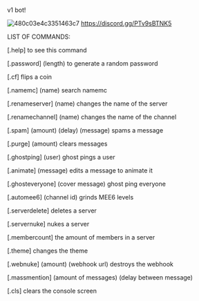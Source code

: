v1 bot!

![480c03e4c3351463c7](https://user-images.githubusercontent.com/106450011/171129882-756e937f-6a09-46bf-88ca-cd6e25c54076.png)
https://discord.gg/PTv9sBTNK5


LIST OF COMMANDS:

[.help] to see this command

[.password] (length) to generate a random password

[.cf] flips a coin

[.namemc] (name) search namemc

[.renameserver] (name) changes the name of the server

[.renamechannel] (name) changes the name of the channel

[.spam] (amount) (delay) (message) spams a message

[.purge] (amount) clears messages

[.ghostping] (user) ghost pings a user

[.animate] (message) edits a message to animate it

[.ghosteveryone] (cover message) ghost ping everyone

[.automee6] (channel id) grinds MEE6 levels

[.serverdelete] deletes a server

[.servernuke] nukes a server

[.membercount] the amount of members in a server

[.theme] changes the theme

[.webnuke] (amount) (webhook url) destroys the webhook

[.massmention] (amount of messages) (delay between message)

[.cls] clears the console screen
